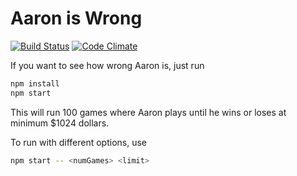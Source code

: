 # Aaron is Wrong

[![Build Status](https://travis-ci.org/royvandewater/aaron-is-wrong.svg?branch=master)](https://travis-ci.org/royvandewater/aaron-is-wrong)
[![Code Climate](https://codeclimate.com/github/royvandewater/aaron-is-wrong/badges/gpa.svg)](https://codeclimate.com/github/royvandewater/aaron-is-wrong)

If you want to see how wrong Aaron is, just run

``` bash
npm install
npm start
```

This will run 100 games where Aaron plays
until he wins or loses at minimum $1024 dollars.


To run with different options, use

``` bash
npm start -- <numGames> <limit>
```

